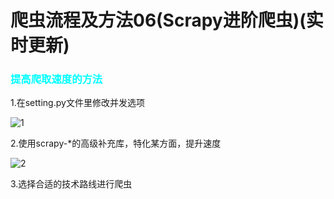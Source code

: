 # 爬虫流程及方法06(Scrapy进阶爬虫)(实时更新)

### <font color=cyan>提高爬取速度的方法</font>

1.在setting.py文件里修改并发选项  

![1](https://pic./2020/04/19/326ac8732a33f.png)

2.使用scrapy-*的高级补充库，特化某方面，提升速度

![2](https://pic./2020/04/19/496133a9f45cf.png)

3.选择合适的技术路线进行爬虫
